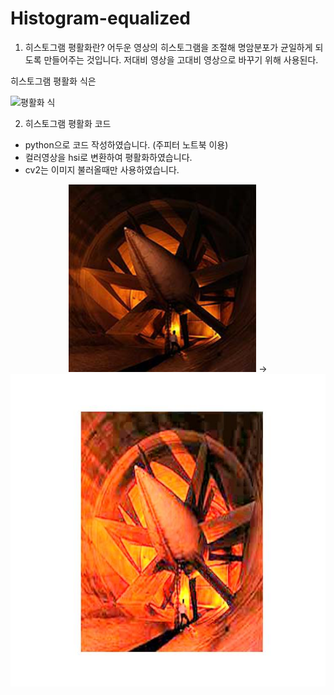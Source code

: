 # Histogram-equalized

1. 히스토그램 평활화란?
어두운 영상의 히스토그램을 조절해 명암분포가 균일하게 되도록 만들어주는 것입니다.
저대비 영상을 고대비 영상으로 바꾸기 위해 사용된다.

히스토그램 평활화 식은 

![평활화 식](https://user-images.githubusercontent.com/89963228/228205415-3fee933e-014e-436a-a1ac-aed529ad58b5.PNG)




2. 히스토그램 평활화 코드
* python으로 코드 작성하였습니다. (주피터 노트북 이용)
* 컬러영상을 hsi로 변환하여 평활화하였습니다.
* cv2는 이미지 불러올때만 사용하였습니다.


<p align="center"><img src="/test_image.jpg" width="300" height="300"/> -> <img src="/output_image.jpg" width="650" height="500"/> 

